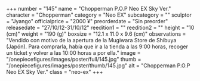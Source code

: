 +++
number = "145"
name = "Chopperman P.O.P Neo EX Sky Ver."
character = "Chopperman"
category = "Neo EX"
subcategory = ""
sculptor = "Jyango"
officialprice = "2000 ¥"
preorderdate = "Sin preorder"
releasedate = "27/10/12-31/10/12"
reedition1 = ""
reedition2 = ""
height = "10 (cm)"
weight = "190 (g)"
boxsize = "12.1 x 11.0 x 9.6 (cm)"
observations = "Vendido con motivo de la apertura de la Mugiwara Store de Shibuya (Japón). Para comprarla, había que ir a la tienda a las 9:00 horas, recoger un ticket y volver a las 10:00 horas a por ella."
image = "/onepiecefigures/images/poster/full/145.jpg"
thumb = "/onepiecefigures/images/poster/thumb/145.jpg"
alt = "Chopperman P.O.P Neo EX Sky Ver."
class = "neo-ex"
+++
